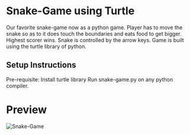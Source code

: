 # Snake-Game using Turtle
Our favorite snake-game now as a python game. Player has to move the snake so as to it does touch the boundaries and eats food to get bigger. Highest scorer wins. Snake is controlled by the arrow keys. Game is built using the turtle library of python.

## Setup Instructions
Pre-requisite: Install turtle library
Run snake-game.py on any python compiler.

# Preview
![Snake-Game](https://user-images.githubusercontent.com/101868279/181879660-334a13c0-f0d8-4b71-b459-e53be9df53c5.png)
